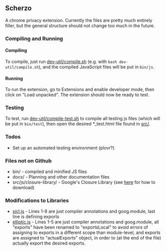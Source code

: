 ## Scherzo

A chrome privacy extension. Currently the files are pretty much entirely filler, but the general structure should not change too much in the future.

### Compiling and Running
#### Compiling
To compile, just run [dev-util/compile.sh](dev-util/compile.sh) (e.g. with ```bash dev-util/compile.sh```), and the compiled JavaScript files will be put in ```bin/js```.

#### Running
To run the extension, go to Extensions and enable developer mode, then click on "Load unpacked". The extension should now be ready to test.

### Testing
To test, run [dev-util/compile-test.sh](dev-util/compile-test.sh) to compile all testing js files (which will be put in ```bin/test```), then open the desired *_test.html file found in [src/](src/).

### Todos
- Set up an automated testing environment (plovr?)

### Files not on Github
- bin/ - compiled and minified JS files
- docs/ - Planning and other documentation files
- src/js/closure-library/ - Google's Closure Library (see [here](https://developers.google.com/closure/library/docs/gettingstarted) for how to download)

### Modifications to Libraries
- [sjcl.js](src/js/lib/sjcl.js) - Lines 1-8 are just compiler annotations and goog.module, last line is defining exports
- [elliptic.js](src/js/lib/elliptic.js) - Lines 1-5 are just compiler annotations and goog.module, all "exports" have been renamed to "exportsLocal" to avoid errors of assigning to exports in a different scope than module-level, and exports are assigned to "actualExports" object, in order to (at the end of the file) actually export the desired exports.